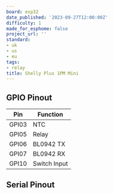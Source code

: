 ```yaml
---
board: esp32
date_published: '2023-09-27T12:00:00Z'
difficulty: 1
made_for_esphome: false
project_url: ''
standard:
- uk
- us
- eu
tags:
- relay
title: Shelly Plus 1PM Mini
---
```


## GPIO Pinout

| Pin   | Function     |
| ----- | ------------ |
| GPI03 | NTC          |
| GPI05 | Relay        |
| GPI06 | BL0942 TX    |
| GPI07 | BL0942 RX    |
| GPI10 | Switch Input |

## Serial Pinout